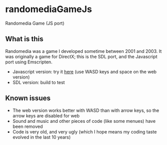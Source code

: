 randomediaGameJs
================

Randomedia Game (JS port)

What is this
------------

Randomedia was a game I developed sometime between 2001 and 2003. It was originally a game for DirectX; this is the SDL port, and the Javascript port using Emscripten.

- Javascript version: try it [here](http://hmoraldo.github.io/randomedia/randomedia.html) (use WASD keys and space on the web version)
- SDL version: build to test

Known issues
------------

- The web version works better with WASD than with arrow keys, so the arrow keys are disabled for web
- Sound and music and other pieces of code (like some menues) have been removed
- Code is very old, and very ugly (which I hope means my coding taste evolved in the last 10 years)



